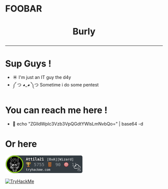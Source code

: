 # FOOBAR

# <p align="center">Burly</p>
<hr>

# Sup Guys !
- ☀ I'm just an IT guy the d4y
- ༼ つ ◕_◕ ༽つ Sometime i do some pentest 

# You can reach me here !
- 📧 echo "ZGlldWplc3Vzb3VpQGdtYWlsLmNvbQo=" | base64 -d

# Or here
<a href="https://tryhackme.com/p/Attila21"><img src="https://github.com/Burly0/Burly0/blob/0b52e05f9f2baf4117d3d7d883b386d761fd4350/Attila21.png" alt="TryHackMe">

<img src="https://tryhackme-badges.s3.amazonaws.com/Attila21.png" alt="TryHackMe">

